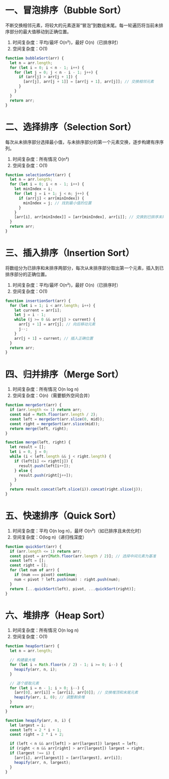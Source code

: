 # 一、冒泡排序（Bubble Sort）
不断交换相邻元素，将较大的元素逐渐“冒泡”到数组末尾。每一轮遍历将当前未排序部分的最大值移动到正确位置。
1. 时间复杂度：平均/最坏 O(n²)，最好 O(n)（已排序时）
2. 空间复杂度：O(1)

```js
function bubbleSort(arr) {
  let n = arr.length;
  for (let i = 0; i < n - 1; i++) {
    for (let j = 0; j < n - i - 1; j++) {
      if (arr[j] > arr[j + 1]) {
        [arr[j], arr[j + 1]] = [arr[j + 1], arr[j]]; // 交换相邻元素
      }
    }
  }
  return arr;
}
```

# 二、选择排序（Selection Sort）
每次从未排序部分选择最小值，与未排序部分的第一个元素交换，逐步构建有序序列。
1. 时间复杂度：所有情况 O(n²)
2. 空间复杂度：O(1)
```js
function selectionSort(arr) {
  let n = arr.length;
  for (let i = 0; i < n - 1; i++) {
    let minIndex = i;
    for (let j = i + 1; j < n; j++) {
      if (arr[j] < arr[minIndex]) {
        minIndex = j; // 找到最小值的位置
      }
    }
    [arr[i], arr[minIndex]] = [arr[minIndex], arr[i]]; // 交换到已排序末尾
  }
  return arr;
}
```

# 三、插入排序（Insertion Sort）
将数组分为已排序和未排序两部分，每次从未排序部分取出第一个元素，插入到已排序部分的正确位置。
1. 时间复杂度：平均/最坏 O(n²)，最好 O(n)（已排序时）
2. 空间复杂度：O(1)
```js
function insertionSort(arr) {
  for (let i = 1; i < arr.length; i++) {
    let current = arr[i];
    let j = i - 1;
    while (j >= 0 && arr[j] > current) {
      arr[j + 1] = arr[j]; // 向后移动元素
      j--;
    }
    arr[j + 1] = current; // 插入正确位置
  }
  return arr;
}
```

# 四、归并排序（Merge Sort）
1. 时间复杂度：所有情况 O(n log n)
2. 空间复杂度：O(n)（需要额外空间合并）
```js
function mergeSort(arr) {
  if (arr.length <= 1) return arr;
  const mid = Math.floor(arr.length / 2);
  const left = mergeSort(arr.slice(0, mid));
  const right = mergeSort(arr.slice(mid));
  return merge(left, right);
}

function merge(left, right) {
  let result = [];
  let i = 0, j = 0;
  while (i < left.length && j < right.length) {
    if (left[i] <= right[j]) {
      result.push(left[i++]);
    } else {
      result.push(right[j++]);
    }
  }
  return result.concat(left.slice(i)).concat(right.slice(j));
}
```

# 五、快速排序（Quick Sort）

1. 时间复杂度：平均 O(n log n)，最坏 O(n²)（如已排序且未优化时）
2. 空间复杂度：O(log n)（递归栈深度）
```js
function quickSort(arr) {
  if (arr.length <= 1) return arr;
  const pivot = arr[Math.floor(arr.length / 2)]; // 选择中间元素为基准
  const left = [];
  const right = [];
  for (let num of arr) {
    if (num === pivot) continue;
    num < pivot ? left.push(num) : right.push(num);
  }
  return [...quickSort(left), pivot, ...quickSort(right)];
}
```

# 六、堆排序（Heap Sort）
1. 时间复杂度：所有情况 O(n log n)
2. 空间复杂度：O(1)
```js
function heapSort(arr) {
  let n = arr.length;

  // 构建最大堆
  for (let i = Math.floor(n / 2) - 1; i >= 0; i--) {
    heapify(arr, n, i);
  }

  // 逐个提取元素
  for (let i = n - 1; i > 0; i--) {
    [arr[0], arr[i]] = [arr[i], arr[0]]; // 交换堆顶和末尾元素
    heapify(arr, i, 0); // 调整剩余堆
  }
  return arr;
}

function heapify(arr, n, i) {
  let largest = i;
  const left = 2 * i + 1;
  const right = 2 * i + 2;

  if (left < n && arr[left] > arr[largest]) largest = left;
  if (right < n && arr[right] > arr[largest]) largest = right;
  if (largest !== i) {
    [arr[i], arr[largest]] = [arr[largest], arr[i]];
    heapify(arr, n, largest);
  }
}
```